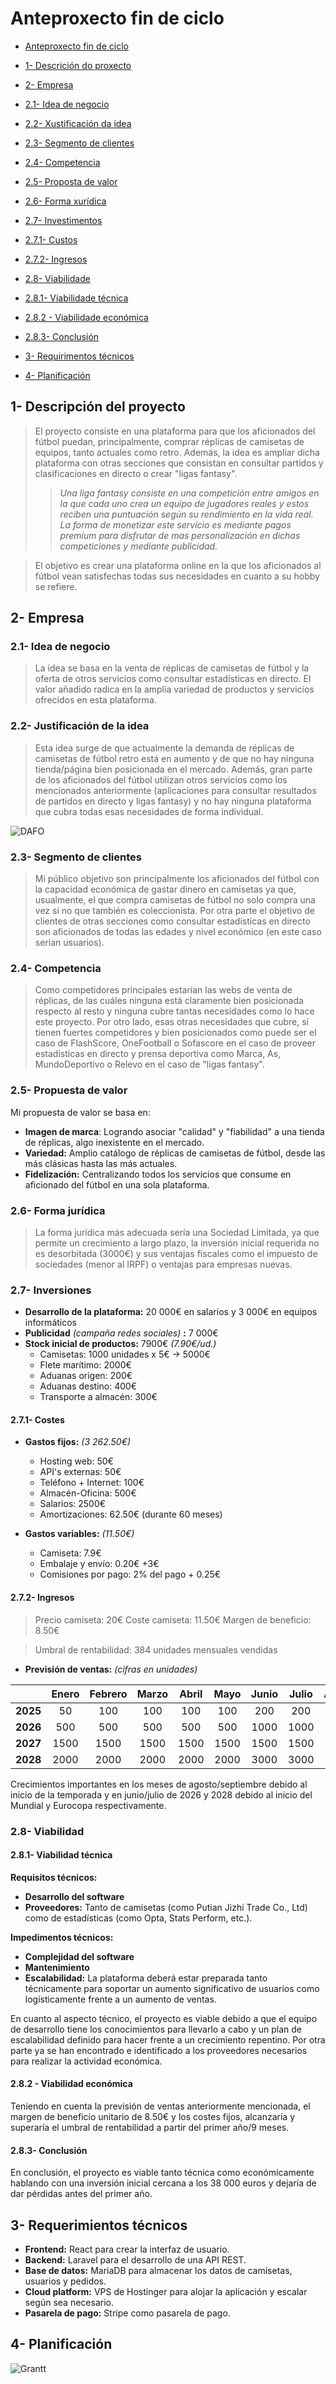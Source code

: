 # Anteproxecto fin de ciclo

  

- [Anteproxecto fin de ciclo](#anteproxecto-fin-de-ciclo)

- [1- Descrición do proxecto](#1--descrición-do-proxecto)

- [2- Empresa](#2--empresa)

- [2.1- Idea de negocio](#21--idea-de-negocio)

- [2.2- Xustificación da idea](#22--xustificación-da-idea)

- [2.3- Segmento de clientes](#23--segmento-de-clientes)

- [2.4- Competencia](#24--competencia)

- [2.5- Proposta de valor](#25--proposta-de-valor)

- [2.6- Forma xurídica](#26--forma-xurídica)

- [2.7- Investimentos](#27--investimentos)

- [2.7.1- Custos](#271--custos)

- [2.7.2- Ingresos](#272--ingresos)

- [2.8- Viabilidade](#28--viabilidade)

- [2.8.1- Viabilidade técnica](#281--viabilidade-técnica)

- [2.8.2 - Viabilidade económica](#282---viabilidade-económica)

- [2.8.3- Conclusión](#283--conclusión)

- [3- Requirimentos técnicos](#3--requirimentos-técnicos)

- [4- Planificación](#4--planificación)


  

## 1- Descripción del proyecto

>El proyecto consiste en una plataforma para que los aficionados del fútbol puedan, principalmente, comprar réplicas de camisetas de equipos, tanto actuales como retro. Además, la idea es ampliar dicha plataforma con otras secciones que consistan en consultar partidos y clasificaciones en directo o crear "ligas fantasy".
>>*Una liga fantasy consiste en una competición entre amigos en la que cada uno crea un equipo de jugadores reales y estos reciben una puntuación según su rendimiento en la vida real. La forma de monetizar este servicio es mediante pagos premium para disfrutar de mas personalización en dichas competiciones y mediante publicidad.*

>El objetivo es crear una plataforma online en la que los aficionados al fútbol vean satisfechas todas sus necesidades en cuanto a su hobby se refiere.

## 2- Empresa

### 2.1- Idea de negocio

>La idea se basa en la venta de réplicas de camisetas de fútbol y la oferta de otros servicios como consultar estadísticas en directo. El valor añadido radica en la amplia variedad de productos y servicios ofrecidos en esta plataforma.

### 2.2- Justificación de la idea

>Esta idea surge de que actualmente la demanda de réplicas de camisetas de fútbol retro está en aumento y de que no hay ninguna tienda/página bien posicionada en el mercado. Además, gran parte de los aficionados del fútbol utilizan otros servicios como los mencionados anteriormente (aplicaciones para consultar resultados de partidos en directo y ligas fantasy) y no hay ninguna plataforma que cubra todas esas necesidades de forma individual.

![DAFO](../img/dafo.jpg)

### 2.3- Segmento de clientes

>Mi público objetivo son principalmente los aficionados del fútbol con la capacidad económica de gastar dinero en camisetas ya que, usualmente, el que compra camisetas de fútbol no solo compra una vez si no que también es coleccionista. Por otra parte el objetivo de clientes de otras secciones como consultar estadísticas en directo son aficionados de todas las edades y nivel económico (en este caso serían usuarios).

### 2.4- Competencia
>Como competidores principales estarían las webs de venta de réplicas, de las cuáles ninguna está claramente bien posicionada respecto al resto y ninguna cubre tantas necesidades como lo hace este proyecto. Por otro lado, esas otras necesidades que cubre, sí tienen fuertes competidores y bien posicionados como puede ser el caso de FlashScore, OneFootball o Sofascore en el caso de proveer estadísticas en directo y prensa deportiva como Marca, As, MundoDeportivo o Relevo en el caso de "ligas fantasy".

### 2.5- Propuesta de valor

Mi propuesta de valor se basa en:

- **Imagen de marca**: Logrando asociar "calidad" y "fiabilidad" a una tienda de réplicas, algo inexistente en el mercado.
- **Variedad:** Amplio catálogo de réplicas de camisetas de fútbol, desde las más clásicas hasta las más actuales.
- **Fidelización:** Centralizando todos los servicios que consume en aficionado del fútbol en una sola plataforma.
  

### 2.6- Forma jurídica

>La forma jurídica más adecuada sería una Sociedad Limitada, ya que permite un crecimiento a largo plazo, la inversión inicial requerida no es desorbitada (3000€) y sus ventajas fiscales como el impuesto de sociedades (menor al IRPF) o ventajas para empresas nuevas.

### 2.7- Inversiones

-   **Desarrollo de la plataforma:** 20 000€ en salarios y 3 000€ en equipos informáticos
-   **Publicidad** *(campaña redes sociales)* **:** 7 000€
-   **Stock inicial de productos:** 7900€ *(7.90€/ud.)*
	- Camisetas: 1000 unidades x 5€ -> 5000€
	- Flete marítimo: 2000€
	- Aduanas origen: 200€
	- Aduanas destino: 400€
	- Transporte a almacén: 300€

#### 2.7.1- Costes

 -   **Gastos fijos:** *(3 262.50€)*
	  - Hosting web: 50€
	  - API's externas: 50€
	  - Teléfono + Internet: 100€
	  - Almacén-Oficina: 500€
	  - Salarios: 2500€
	  - Amortizaciones: 62.50€ (durante 60 meses)

  -   **Gastos variables:** *(11.50€)*
	  - Camiseta: 7.9€
	  - Embalaje y envío: 0.20€ +3€
	  - Comisiones por pago: 2% del pago + 0.25€

#### 2.7.2- Ingresos

> Precio camiseta:  20€
 Coste camiseta: 11.50€
 Margen de beneficio: 8.50€

>Umbral de rentabilidad: 384 unidades mensuales vendidas

 - **Previsión de ventas:** *(cifras en unidades)*
 
||Enero |Febrero |Marzo |Abril |Mayo |Junio |Julio |Agosto |Septiembre |Octubre |Noviembre |Diciembre|
|:-|:-:|:-:|:-:|:-:|:-:|:-:|:-:|:-:|:-:|:-:|:-:|:-:|
|**2025**|50|100|100|100|100|200|200|500|500|500|500|500|
|**2026**|500|500|500|500|500|1000|1000|1500|1500|1500|1500|1500|
|**2027**|1500|1500|1500|1500|1500|1500|1500|2000|2000|2000|2000|2000|
|**2028**|2000|2000|2000|2000|2000|3000|3000|3000|3000|3000|3000|3000|

Crecimientos importantes en los meses de agosto/septiembre debido al inicio de la temporada y en junio/julio de 2026 y 2028 debido al inicio del Mundial y Eurocopa respectivamente.

### 2.8- Viabilidad

#### 2.8.1- Viabilidad técnica

**Requisitos técnicos:**
-   **Desarrollo del software**
-   **Proveedores:** Tanto de camisetas (como Putian Jizhi Trade Co., Ltd) como de estadísticas (como Opta, Stats Perform, etc.).

**Impedimentos técnicos:**
-   **Complejidad del software**
-   **Mantenimiento**
-   **Escalabilidad:** La plataforma deberá estar preparada tanto técnicamente para soportar un aumento significativo de usuarios como logísticamente frente a un aumento de ventas.

En cuanto al aspecto técnico, el proyecto es viable debido a que el equipo de desarrollo tiene los conocimientos para llevarlo a cabo y un plan de escalabilidad definido para hacer frente a un crecimiento repentino. Por otra parte ya se han encontrado e identificado a los proveedores necesarios para realizar la actividad económica.

#### 2.8.2 - Viabilidad económica

Teniendo en cuenta la previsión de ventas anteriormente mencionada, el margen de beneficio unitario de 8.50€ y los costes fijos, alcanzaría y superaría el umbral de rentabilidad a partir del primer año/9 meses.

#### 2.8.3- Conclusión

  En conclusión, el proyecto es viable tanto técnica como económicamente hablando con una inversión inicial cercana a los 38 000 euros y dejaría de dar pérdidas antes del primer año.


## 3- Requerimientos técnicos
  
-   **Frontend:** React para crear la interfaz de usuario.
-   **Backend:** Laravel para el desarrollo de una API REST.
-   **Base de datos:** MariaDB para almacenar los datos de camisetas, usuarios y pedidos.
-   **Cloud platform:** VPS de Hostinger para alojar la aplicación y escalar según sea necesario.
-   **Pasarela de pago:** Stripe como pasarela de pago.


## 4- Planificación

![Grantt](../img/grantt.jpg)